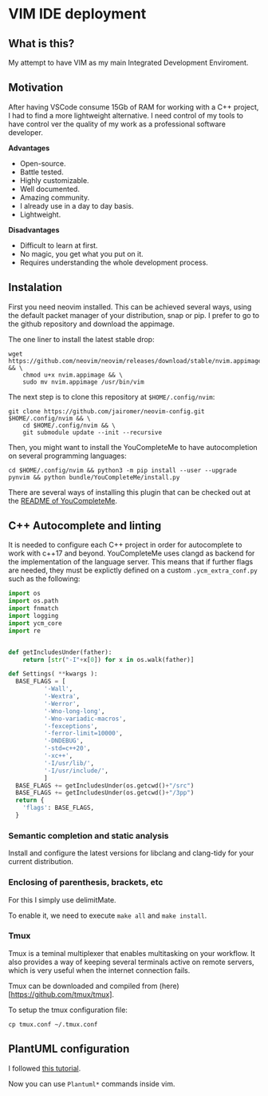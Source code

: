 # VIM IDE deployment

## What is this?

My attempt to have VIM as my main Integrated Development Enviroment.

## Motivation

After having VSCode consume 15Gb of RAM for working with a C++ project, I had to find a more lightweight alternative.
I need control of my tools to have control ver the quality of my work as a professional software developer.

**Advantages**
- Open-source.
- Battle tested.
- Highly customizable.
- Well documented.
- Amazing community.
- I already use in a day to day basis.
- Lightweight.

**Disadvantages**
- Difficult to learn at first.
- No magic, you get what you put on it.
- Requires understanding the whole development process.

## Instalation

First you need neovim installed.
This can be achieved several ways, using the default packet manager of your distribution, snap or pip.
I prefer to go to the github repository and download the appimage.

The one liner to install the latest stable drop:

```
wget https://github.com/neovim/neovim/releases/download/stable/nvim.appimage && \
    chmod u+x nvim.appimage && \
    sudo mv nvim.appimage /usr/bin/vim
```

The next step is to clone this repository at `$HOME/.config/nvim`:

```
git clone https://github.com/jairomer/neovim-config.git $HOME/.config/nvim && \
    cd $HOME/.config/nvim && \
    git submodule update --init --recursive
```

Then, you might want to install the YouCompleteMe to have autocompletion on several programming languages:

`cd $HOME/.config/nvim && python3 -m pip install --user --upgrade pynvim && python bundle/YouCompleteMe/install.py`

There are several ways of installing this plugin that can be checked out at the [README of YouCompleteMe](https://github.com/ycm-core/YouCompleteMe/tree/ed423e8a1d2a5842a126d33b824ad3b65f85f3ba#readme).


## C++ Autocomplete and linting

It is needed to configure each C++ project in order for autocomplete to work with c++17 and beyond.
YouCompleteMe uses clangd as backend for the implementation of the language server.
This means that if further flags are needed, they must be explictly defined on a custom `.ycm_extra_conf.py` such as the following:

```python
import os
import os.path
import fnmatch
import logging
import ycm_core
import re


def getIncludesUnder(father):
    return [str("-I"+x[0]) for x in os.walk(father)]

def Settings( **kwargs ):
  BASE_FLAGS = [
          '-Wall',
          '-Wextra',
          '-Werror',
          '-Wno-long-long',
          '-Wno-variadic-macros',
          '-fexceptions',
          '-ferror-limit=10000',
          '-DNDEBUG',
          '-std=c++20',
          '-xc++',
          '-I/usr/lib/',
          '-I/usr/include/',
          ]
  BASE_FLAGS += getIncludesUnder(os.getcwd()+"/src")
  BASE_FLAGS += getIncludesUnder(os.getcwd()+"/3pp")
  return {
    'flags': BASE_FLAGS,
  }
```

### Semantic completion and static analysis

Install and configure the latest versions for libclang and clang-tidy for your current distribution.

### Enclosing of parenthesis, brackets, etc

For this I simply use delimitMate.

To enable it, we need to execute `make all` and `make install`.

### Tmux

Tmux is a teminal multiplexer that enables multitasking on your workflow.
It also provides a way of keeping several terminals active on remote servers, which is very useful when the internet connection fails.

Tmux can be downloaded and compiled from (here)[https://github.com/tmux/tmux].

To setup the tmux configuration file:
```
cp tmux.conf ~/.tmux.conf
```

## PlantUML configuration

I followed [this tutorial](https://jekhokie.github.io/linux/vim/plantuml/2020/07/25/plantuml-using-vim.html).

Now you can use `Plantuml*` commands inside vim.

